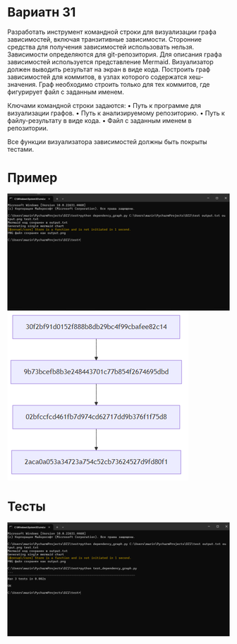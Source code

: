 # **Вариатн 31**
Разработать инструмент командной строки для визуализации графа
зависимостей, включая транзитивные зависимости. Сторонние средства для
получения зависимостей использовать нельзя.
Зависимости определяются для git-репозитория. Для описания графа
зависимостей используется представление Mermaid. Визуализатор должен
выводить результат на экран в виде кода.
Построить граф зависимостей для коммитов, в узлах которого содержатся
хеш-значения. Граф необходимо строить только для тех коммитов, где фигурирует
файл с заданным именем.

Ключами командной строки задаются:
• Путь к программе для визуализации графов.
• Путь к анализируемому репозиторию.
• Путь к файлу-результату в виде кода.
• Файл с заданным именем в репозитории.

Все функции визуализатора зависимостей должны быть покрыты тестами.

# **Пример**
![1](https://github.com/27Marina27/Konf_ypr/blob/main/конф.управление/photo_2024-11-24_13-53-39.jpg)
![2](https://github.com/27Marina27/Konf_ypr/blob/main/конф.управление/output.png)
# **Тесты**
![3](https://github.com/27Marina27/Konf_ypr/blob/main/конф.управление/photo_2024-11-24_13-58-10.jpg)
